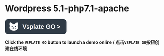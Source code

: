 # Wordpress 5.1-php7.1-apache

<a href="https://www.vsplate.com/?docker-compose=https://github.com/vsplate/dcenvs/wordpress/5.1-php7.1-apache"><img alt="VSPLATE GO" src="https://raw.githubusercontent.com/vsplate/images/master/vsgo_btn.png" width="200px"></a>

**Click the `VSPLATE GO` button to launch a demo online / 点击`VSPLATE GO`按钮创建在线环境**